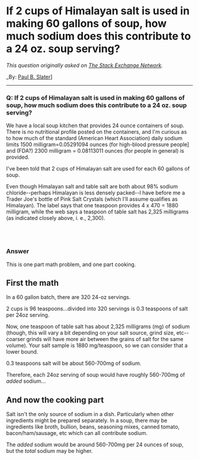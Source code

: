 ﻿# If 2 cups of Himalayan salt is used in making 60 gallons of soup, how much sodium does this contribute to a 24 oz. soup serving?

_This question originally asked on [The Stack Exchange Network](https://cooking.stackexchange.com/q/119286)._

_By: [Paul B. Slater](https://cooking.stackexchange.com/u/97025)]
<br><hr>
### Q: If 2 cups of Himalayan salt is used in making 60 gallons of soup, how much sodium does this contribute to a 24 oz. soup serving?
<p>We have a local soup kitchen that provides 24 ounce containers of soup. There is no nutritional profile posted on the containers, and I'm curious as to how much of the standard (American Heart Association) daily sodium limits 1500 milligram=0.05291094 ounces (for high-blood pressure people] and (FDA?) 2300 milligram = 0.08113011 ounces (for people in general) is provided.</p>
<p>I've been told that 2 cups of Himalayan salt are used for each 60 gallons of soup.</p>
<p>Even though Himalayan salt and table salt are both about 98% sodium chloride--perhaps Himalayan is less densely packed--I have before me a Trader Joe's bottle of Pink Salt Crystals (which I'll assume qualifies as Himalayan). The label says that one teaspoon provides 4 x 470 = 1880 milligram, while the web says a teaspoon of table salt has 2,325 milligrams (as indicated closely above, i. e., 2,300).</p>

<br><br>
### Answer 
<p>This is one part math problem, and one part cooking.</p>
<h2>First the math</h2>
<p>In a 60 gallon batch, there are 320 24-oz servings.</p>
<p>2 cups is 96 teaspoons...divided into 320 servings is 0.3 teaspoons of salt per 24oz serving.</p>
<p>Now, one teaspoon of table salt has about 2,325 milligrams (mg) of sodium (though, this will vary a bit depending on your salt source, grind size, etc--coarser grinds will have more air between the grains of salt for the same volume). Your salt sample is 1880 mg/teaspoon, so we can consider that a lower bound.</p>
<p>0.3 teaspoons salt will be about 560-700mg of sodium.</p>
<p>Therefore, each 24oz serving of soup would have roughly 560-700mg of <em>added</em> sodium...</p>
<h2>And now the cooking part</h2>
<p>Salt isn't the only source of sodium in a dish. Particularly when other ingredients might be prepared separately. In a soup, there may be ingredients like broth, bullion, beans, seasoning mixes, canned tomato, bacon/ham/sausage, etc which can all contribute sodium.</p>
<p>The <em>added</em> sodium would be around 560-700mg per 24 ounces of soup, but the <em>total</em> sodium may be higher.</p>

